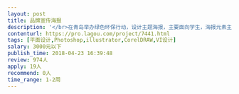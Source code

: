 ```yaml
---                
layout: post       
title: 品牌宣传海报           
description: '</br>在青岛举办绿色环保行动，设计主题海报，主要面向学生，海报元素主要采用蓝天碧海，帆船，倾向于蓝色，画面生动活泼，充满朝气。最好能手绘，让人感觉轻松自然</br>文案由我们提供</br>'     
contenturl: https://pro.lagou.com/project/7441.html      
tags: [平面设计,Photoshop,illustrator,CorelDRAW,VI设计]            
salary: 3000元以下          
publish_time: 2018-04-23 16:39:48         
review: 974人                   
apply: 19人                   
recommend: 0人                   
time_range: 1-2周              
---                 
```

